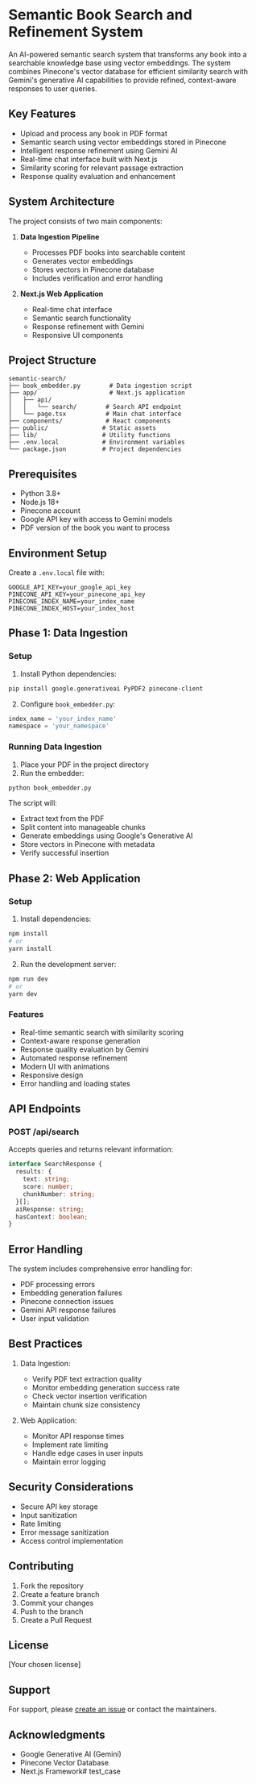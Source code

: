 # Semantic Book Search and Refinement System

An AI-powered semantic search system that transforms any book into a searchable knowledge base using vector embeddings. The system combines Pinecone's vector database for efficient similarity search with Gemini's generative AI capabilities to provide refined, context-aware responses to user queries.

## Key Features

- Upload and process any book in PDF format
- Semantic search using vector embeddings stored in Pinecone
- Intelligent response refinement using Gemini AI
- Real-time chat interface built with Next.js
- Similarity scoring for relevant passage extraction
- Response quality evaluation and enhancement

## System Architecture

The project consists of two main components:

1. **Data Ingestion Pipeline**
   - Processes PDF books into searchable content
   - Generates vector embeddings
   - Stores vectors in Pinecone database
   - Includes verification and error handling

2. **Next.js Web Application**
   - Real-time chat interface
   - Semantic search functionality
   - Response refinement with Gemini
   - Responsive UI components

## Project Structure

```
semantic-search/
├── book_embedder.py        # Data ingestion script
├── app/                    # Next.js application
│   ├── api/
│   │   └── search/        # Search API endpoint
│   └── page.tsx           # Main chat interface
├── components/            # React components
├── public/               # Static assets
├── lib/                  # Utility functions
├── .env.local            # Environment variables
└── package.json          # Project dependencies
```

## Prerequisites

- Python 3.8+
- Node.js 18+
- Pinecone account
- Google API key with access to Gemini models
- PDF version of the book you want to process

## Environment Setup

Create a `.env.local` file with:
```env
GOOGLE_API_KEY=your_google_api_key
PINECONE_API_KEY=your_pinecone_api_key
PINECONE_INDEX_NAME=your_index_name
PINECONE_INDEX_HOST=your_index_host
```

## Phase 1: Data Ingestion

### Setup

1. Install Python dependencies:
```bash
pip install google.generativeai PyPDF2 pinecone-client
```

2. Configure `book_embedder.py`:
```python
index_name = 'your_index_name'
namespace = 'your_namespace'
```

### Running Data Ingestion

1. Place your PDF in the project directory
2. Run the embedder:
```bash
python book_embedder.py
```

The script will:
- Extract text from the PDF
- Split content into manageable chunks
- Generate embeddings using Google's Generative AI
- Store vectors in Pinecone with metadata
- Verify successful insertion

## Phase 2: Web Application

### Setup

1. Install dependencies:
```bash
npm install
# or
yarn install
```

2. Run the development server:
```bash
npm run dev
# or
yarn dev
```

### Features

- Real-time semantic search with similarity scoring
- Context-aware response generation
- Response quality evaluation by Gemini
- Automated response refinement
- Modern UI with animations
- Responsive design
- Error handling and loading states

## API Endpoints

### POST /api/search
Accepts queries and returns relevant information:
```typescript
interface SearchResponse {
  results: {
    text: string;
    score: number;
    chunkNumber: string;
  }[];
  aiResponse: string;
  hasContext: boolean;
}
```

## Error Handling

The system includes comprehensive error handling for:
- PDF processing errors
- Embedding generation failures
- Pinecone connection issues
- Gemini API response failures
- User input validation

## Best Practices

1. Data Ingestion:
   - Verify PDF text extraction quality
   - Monitor embedding generation success rate
   - Check vector insertion verification
   - Maintain chunk size consistency

2. Web Application:
   - Monitor API response times
   - Implement rate limiting
   - Handle edge cases in user inputs
   - Maintain error logging

## Security Considerations

- Secure API key storage
- Input sanitization
- Rate limiting
- Error message sanitization
- Access control implementation

## Contributing

1. Fork the repository
2. Create a feature branch
3. Commit your changes
4. Push to the branch
5. Create a Pull Request

## License

[Your chosen license]

## Support

For support, please [create an issue](your-repo-issues-url) or contact the maintainers.

## Acknowledgments

- Google Generative AI (Gemini)
- Pinecone Vector Database
- Next.js Framework# test_case
